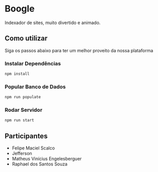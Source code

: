 # Boogle

Indexador de sites, muito divertido e animado.

## Como utilizar

Siga os passos abaixo para ter um melhor proveito da nossa plataforma

### Instalar Dependências

 ``` bash
 npm install
 ```

### Popular Banco de Dados

``` bash
npm run populate
```

### Rodar Servidor

``` bash
npm run start
```

## Participantes

 - Felipe Maciel Scalco
 - Jefferson
 - Matheus Vinícius Engelesberguer
 - Raphael dos Santos Souza 